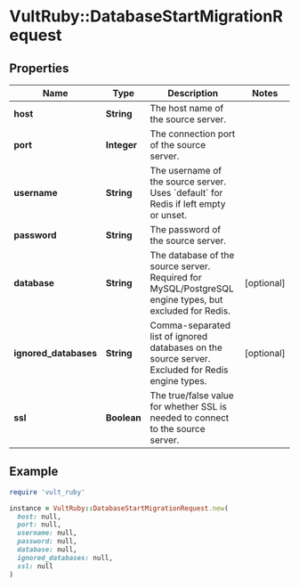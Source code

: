 # VultRuby::DatabaseStartMigrationRequest

## Properties

| Name | Type | Description | Notes |
| ---- | ---- | ----------- | ----- |
| **host** | **String** | The host name of the source server. |  |
| **port** | **Integer** | The connection port of the source server. |  |
| **username** | **String** | The username of the source server. Uses &#x60;default&#x60; for Redis if left empty or unset. |  |
| **password** | **String** | The password of the source server. |  |
| **database** | **String** | The database of the source server. Required for MySQL/PostgreSQL engine types, but excluded for Redis. | [optional] |
| **ignored_databases** | **String** | Comma-separated list of ignored databases on the source server. Excluded for Redis engine types. | [optional] |
| **ssl** | **Boolean** | The true/false value for whether SSL is needed to connect to the source server. |  |

## Example

```ruby
require 'vult_ruby'

instance = VultRuby::DatabaseStartMigrationRequest.new(
  host: null,
  port: null,
  username: null,
  password: null,
  database: null,
  ignored_databases: null,
  ssl: null
)
```

